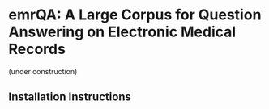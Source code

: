 # emrQA: A Large Corpus for Question Answering on Electronic Medical Records

(under construction)

## Installation Instructions


